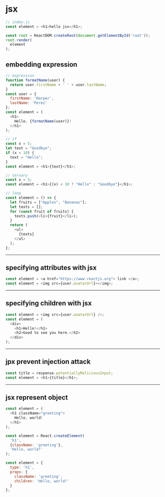 # jsx

```js
// index.js
const element = <h1>hello jsx</h1>;

const root = ReactDOM.createRoot(document.getElementById('root'));
root.render(
  element
);
```


## embedding expression

```js
// expression
function formatName(user) {
  return user.firstName + ' ' + user.lastName;
}
const user = {
  firstName: 'Harper',
  lastName: 'Perez'
};
const element = (
  <h1>
    Hello, {formatName(user)}!
  </h1>
);

// if
const x = 5;
let text = "Goodbye";
if (x < 10) {
  text = "Hello";
}
const element = <h1>{text}</h1>;

// ternary
const x = 5;
const element = <h1>{(x) < 10 ? "Hello" : "Goodbye"}</h1>;

// loop
const element = () => {
  let fruits = ["Apples", "Bananas"];
  let texts = [];
  for (const fruit of fruits) {
    texts.push(<li>{fruit}</li>);
  }
  return (
    <ul>
      {texts}
    </ul>
  );
};
```


---

## specifying attributes with jsx

```js
const element = <a href="https://www.reactjs.org"> link </a>;
const element = <img src={user.avatarUrl}></img>;
```


---

## specifying children with jsx

```js
const element = <img src={user.avatarUrl} />;
const element = (
  <div>
    <h1>Hello!</h1>
    <h2>Good to see you here.</h2>
  </div>
);
```


---

## jpx prevent injection attack

```js
const title = response.potentiallyMaliciousInput;
const element = <h1>{title}</h1>;
```


---

## jsx represent object

```js
const element = (
  <h1 className="greeting">
    Hello, world!
  </h1>
);

const element = React.createElement(
  'h1',
  {className: 'greeting'},
  'Hello, world!'
);

const element = {
  type: 'h1',
  props: {
    className: 'greeting',
    children: 'Hello, world!'
  }
};
```
